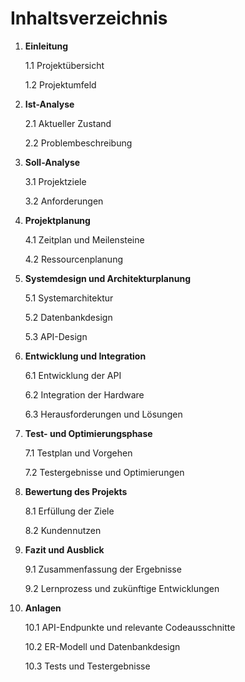 # Inhaltsverzeichnis

1. **Einleitung**

   1.1 Projektübersicht  

   1.2 Projektumfeld  

   
2. **Ist-Analyse**

   2.1 Aktueller Zustand  

   2.2 Problembeschreibung  


3. **Soll-Analyse**

   3.1 Projektziele  

   3.2 Anforderungen  


4. **Projektplanung**

   4.1 Zeitplan und Meilensteine  

   4.2 Ressourcenplanung  


5. **Systemdesign und Architekturplanung**

   5.1 Systemarchitektur  

   5.2 Datenbankdesign  

   5.3 API-Design  


6. **Entwicklung und Integration**

   6.1 Entwicklung der API  

   6.2 Integration der Hardware  

   6.3 Herausforderungen und Lösungen  


7. **Test- und Optimierungsphase**

   7.1 Testplan und Vorgehen  

   7.2 Testergebnisse und Optimierungen  


8. **Bewertung des Projekts**

   8.1 Erfüllung der Ziele  

   8.2 Kundennutzen  


9. **Fazit und Ausblick**

   9.1 Zusammenfassung der Ergebnisse  

   9.2 Lernprozess und zukünftige Entwicklungen  


10. **Anlagen**

    10.1 API-Endpunkte und relevante Codeausschnitte  

    10.2 ER-Modell und Datenbankdesign  

    10.3 Tests und Testergebnisse  
